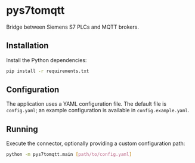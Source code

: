 # pys7tomqtt

Bridge between Siemens S7 PLCs and MQTT brokers.

## Installation

Install the Python dependencies:

```bash
pip install -r requirements.txt
```

## Configuration

The application uses a YAML configuration file.  The default file is
`config.yaml`; an example configuration is available in
`config.example.yaml`.

## Running

Execute the connector, optionally providing a custom configuration path:

```bash
python -m pys7tomqtt.main [path/to/config.yaml]
```
